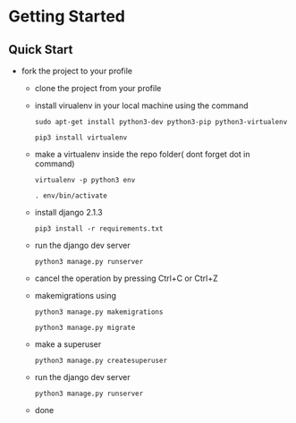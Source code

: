 # Getting Started

## Quick Start

* fork the project to your profile
  * clone the project from your profile
  * install virualenv in your local machine using the command

    `sudo apt-get install python3-dev python3-pip python3-virtualenv`

    `pip3 install virtualenv`
  * make a virtualenv inside the repo folder( dont forget dot in command)

    `virtualenv -p python3 env`

    `. env/bin/activate`
  * install django 2.1.3

    `pip3 install -r requirements.txt`
  * run the django dev server

    `python3 manage.py runserver`
  * cancel the operation by pressing Ctrl+C or Ctrl+Z
  * makemigrations using

    `python3 manage.py makemigrations`

     `python3 manage.py migrate`
  * make a superuser

     `python3 manage.py createsuperuser`
  * run the django dev server
  
    `python3 manage.py runserver`
  * done
